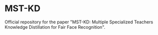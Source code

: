 # MST-KD
Official repository for the paper "MST-KD: Multiple Specialized Teachers Knowledge Distillation for Fair Face Recognition".

